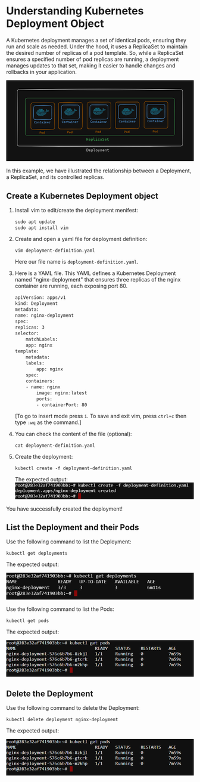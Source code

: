 # Understanding Kubernetes Deployment Object

A Kubernetes deployment manages a set of identical pods, ensuring they run and scale as needed. Under the hood, it uses a ReplicaSet to maintain the desired number of replicas of a pod template. So, while a ReplicaSet ensures a specified number of pod replicas are running, a deployment manages updates to that set, making it easier to handle changes and rollbacks in your application.

![alt text](image.png)

In this example, we have illustrated the relationship between a Deployment, a ReplicaSet, and its
controlled replicas.

## Create a Kubernetes Deployment object

1. Install vim to edit/create the deployment menifest:
    ```
    sudo apt update
    sudo apt install vim
    ```

2. Create and open a yaml file for deployment definition: 

    ```
    vim deployment-definition.yaml
    ```

    Here our file name is `deployment-definition.yaml`.

3. Here is a YAML file. This YAML defines a Kubernetes Deployment named "nginx-deployment" that ensures three replicas of the nginx container are running, each exposing port 80.

    ```
    apiVersion: apps/v1
    kind: Deployment
    metadata:
    name: nginx-deployment
    spec:
    replicas: 3
    selector:
        matchLabels:
        app: nginx
    template:
        metadata:
        labels:
            app: nginx
        spec:
        containers:
        - name: nginx
            image: nginx:latest
            ports:
            - containerPort: 80

    ```

    [To go to insert mode press `i`. To save and exit vim, press `ctrl+c` then type `:wq` as the command.]

4. You can check the content of the file (optional):
    ```
    cat deployment-definition.yaml
    ```
    
5. Create the deployment:

    ```
    kubectl create -f deployment-definition.yaml
    ```

    The expected output:
    ![alt text](image-1.png)

You have successfully created the deployment!


## List the Deployment and their Pods

Use the following command to list the Deployment:

```
kubectl get deployments
```

The expected output:

![alt text](image-2.png)

Use the following command to list the Pods:

```
kubectl get pods
```

The expected output:

![alt text](image-3.png)


## Delete the Deployment

Use the following command to delete the Deployment:

```
kubectl delete deployment nginx-deployment
```

The expected output:

![alt text](image-3.png)
